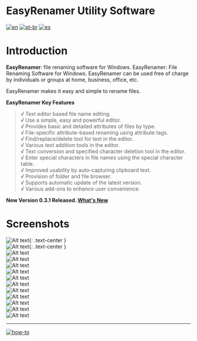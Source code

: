 # EasyRenamer Utility Software
[![en](https://img.shields.io/badge/lang-en-red.svg)](https://github.com/jonatasemidio/multilanguage-readme-pattern/blob/master/README.md)
[![pt-br](https://img.shields.io/badge/lang-pt--br-green.svg)](https://github.com/jonatasemidio/multilanguage-readme-pattern/blob/master/README.pt-br.md)
[![es](https://img.shields.io/badge/lang-es-yellow.svg)](https://github.com/jonatasemidio/multilanguage-readme-pattern/blob/master/README.es.md)

Introduction
============

**EasyRenamer**: file renaming software for Windows. EasyRenamer: File Renaming Software for Windows. EasyRenamer can be used free of charge by individuals or groups at home, business, office, etc.


EasyRenamer makes it easy and simple to rename files.

**EasyRenamer Key Features**

> √ Text editor based file name editing.   
> √ Use a simple, easy and powerful editor.   
> √ Provides basic and detailed attributes of files by type.   
> √ File-specific attribute-based renaming using attribute tags.   
> √ Find/replace/delete tool for text in the editor.   
> √ Various text addition tools in the editor.   
> √ Text conversion and specified character deletion tool in the editor.   
> √ Enter special characters in file names using the special character table.   
> √ Improved usability by auto-capturing clipboard text.   
> √ Provision of folder and file browser.   
> √ Supports automatic update of the latest version.   
> √ Various add-ons to enhance user convenience.   

**New Version 0.3.1 Released. [What's New](https://raw.githubusercontent.com/swengkr/EasyRenamer/main/update/packages/EasyRenamerSetup_0.3.1.11.zip "Download")**

Screenshots
===========
![Alt text](https://raw.githubusercontent.com/swengkr/EasyRenamer/main/images/readme/kr/1.png "1.png"){: .text-center }   
![Alt text](https://raw.githubusercontent.com/swengkr/EasyRenamer/main/images/readme/kr/2.png "2.png"){: .text-center }   
![Alt text](https://raw.githubusercontent.com/swengkr/EasyRenamer/main/images/readme/kr/3.png "3.png")   
![Alt text](https://raw.githubusercontent.com/swengkr/EasyRenamer/main/images/readme/kr/4.png "4.png")   
![Alt text](https://raw.githubusercontent.com/swengkr/EasyRenamer/main/images/readme/kr/5.png "5.png")   
![Alt text](https://raw.githubusercontent.com/swengkr/EasyRenamer/main/images/readme/kr/6.png "6.png")   
![Alt text](https://raw.githubusercontent.com/swengkr/EasyRenamer/main/images/readme/kr/7.png "7.png")   
![Alt text](https://raw.githubusercontent.com/swengkr/EasyRenamer/main/images/readme/kr/8.png "8.png")   
![Alt text](https://raw.githubusercontent.com/swengkr/EasyRenamer/main/images/readme/kr/9.png "9.png")   
![Alt text](https://raw.githubusercontent.com/swengkr/EasyRenamer/main/images/readme/kr/10.png "10.png")   
![Alt text](https://raw.githubusercontent.com/swengkr/EasyRenamer/main/images/readme/kr/11.png "11.png")   
![Alt text](https://raw.githubusercontent.com/swengkr/EasyRenamer/main/images/readme/kr/12.png "12.png")   
![Alt text](https://raw.githubusercontent.com/swengkr/EasyRenamer/main/images/readme/kr/13.png "13.png")   

---
[![how-to](https://img.shields.io/badge/how--to-use-blue.svg)](https://github.com/jonatasemidio/multilanguage-readme-pattern/blob/master/STEPS.md)
